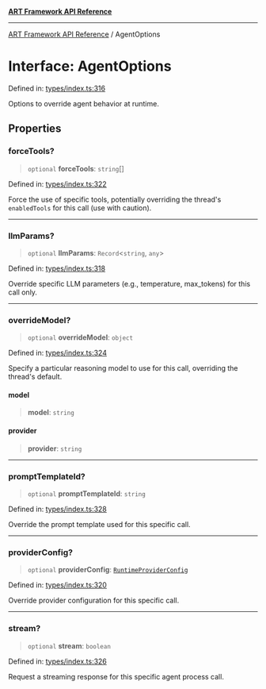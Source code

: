 [**ART Framework API Reference**](../README.md)

***

[ART Framework API Reference](../README.md) / AgentOptions

# Interface: AgentOptions

Defined in: [types/index.ts:316](https://github.com/hashangit/ART/blob/9aeffde50e4be3211a0a8aa9df0277bb227606b0/src/types/index.ts#L316)

Options to override agent behavior at runtime.

## Properties

### forceTools?

> `optional` **forceTools**: `string`[]

Defined in: [types/index.ts:322](https://github.com/hashangit/ART/blob/9aeffde50e4be3211a0a8aa9df0277bb227606b0/src/types/index.ts#L322)

Force the use of specific tools, potentially overriding the thread's `enabledTools` for this call (use with caution).

***

### llmParams?

> `optional` **llmParams**: `Record`\<`string`, `any`\>

Defined in: [types/index.ts:318](https://github.com/hashangit/ART/blob/9aeffde50e4be3211a0a8aa9df0277bb227606b0/src/types/index.ts#L318)

Override specific LLM parameters (e.g., temperature, max_tokens) for this call only.

***

### overrideModel?

> `optional` **overrideModel**: `object`

Defined in: [types/index.ts:324](https://github.com/hashangit/ART/blob/9aeffde50e4be3211a0a8aa9df0277bb227606b0/src/types/index.ts#L324)

Specify a particular reasoning model to use for this call, overriding the thread's default.

#### model

> **model**: `string`

#### provider

> **provider**: `string`

***

### promptTemplateId?

> `optional` **promptTemplateId**: `string`

Defined in: [types/index.ts:328](https://github.com/hashangit/ART/blob/9aeffde50e4be3211a0a8aa9df0277bb227606b0/src/types/index.ts#L328)

Override the prompt template used for this specific call.

***

### providerConfig?

> `optional` **providerConfig**: [`RuntimeProviderConfig`](RuntimeProviderConfig.md)

Defined in: [types/index.ts:320](https://github.com/hashangit/ART/blob/9aeffde50e4be3211a0a8aa9df0277bb227606b0/src/types/index.ts#L320)

Override provider configuration for this specific call.

***

### stream?

> `optional` **stream**: `boolean`

Defined in: [types/index.ts:326](https://github.com/hashangit/ART/blob/9aeffde50e4be3211a0a8aa9df0277bb227606b0/src/types/index.ts#L326)

Request a streaming response for this specific agent process call.
